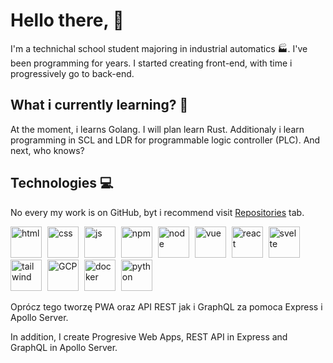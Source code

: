 # Hello there, 👋

I'm a technichal school student majoring in industrial automatics 🏭. I've been programming for years. I started creating front-end, with time i progressively go to back-end.

## What i currently learning? 📖

At the moment, i learns Golang. I will plan learn Rust. Additionaly i learn programming in SCL and LDR for programmable logic controller (PLC). And next, who knows?

## Technologies 💻

No every my work is on GitHub, byt i recommend visit [Repositories](https://github.com/jakubrekowski?tab=repositories) tab.

<img src="https://img.icons8.com/color/2x/html-5.png" style="
  width: 50px;
  height: 50px;
  margin-right: 5px
" alt="html">
<img src="https://img.icons8.com/color/2x/css3.png" style="
  width: 50px;
  height: 50px;
  margin-right: 5px
" alt="css">
<img src="https://img.icons8.com/color/2x/javascript.png" style="
  width: 50px;
  height: 50px;
  margin-right: 5px
" alt="js">
<img src="https://img.icons8.com/color/2x/npm.png" style="
  width: 50px;
  height: 50px;
  margin-right: 5px
" alt="npm">
<img src="https://img.icons8.com/color/2x/nodejs.png" style="
  width: 50px;
  height: 50px;
  margin-right: 5px
" alt="node">
<img src="https://img.icons8.com/color/2x/vue-js.png" style="
  width: 50px;
  height: 50px;
  margin-right: 5px
" alt="vue">
<img src="https://img.icons8.com/color/2x/react-native.png" style="
  width: 50px;
  height: 50px;
  margin-right: 5px
" alt="react">
<img src="https://upload.wikimedia.org/wikipedia/commons/thumb/1/1b/Svelte_Logo.svg/1200px-Svelte_Logo.svg.png" style="
  height: 50px;
  margin-right: 5px
" alt="svelte">
<img src="https://upload.wikimedia.org/wikipedia/commons/thumb/d/d5/Tailwind_CSS_Logo.svg/600px-Tailwind_CSS_Logo.svg.png" style="
  width: 50px;
  height: 50px;
  margin-right: 5px
" alt="tailwind">
<img src="https://img.icons8.com/color/2x/google-cloud.png" style="
  width: 50px;
  height: 50px;
  margin-right: 5px
" alt="GCP">
<img src="https://img.icons8.com/color/2x/docker.png" style="
  width: 50px;
  height: 50px;
  margin-right: 5px
" alt="docker">
<img src="https://img.icons8.com/color/2x/python.png" style="
  width: 50px;
  height: 50px;
  margin-right: 5px
" alt="python">

Oprócz tego tworzę PWA oraz API REST jak i GraphQL za pomoca Express i Apollo Server.

In addition, I create Progresive Web Apps, REST API in Express and GraphQL in Apollo Server.
